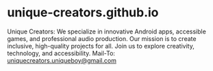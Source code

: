 # unique-creators.github.io
Unique Creators: We specialize in innovative Android apps, accessible games, and professional audio production. Our mission is to create inclusive, high-quality projects for all. Join us to explore creativity, technology, and accessibility. Mail-To: uniquecreators.uniqueboy@gmail.com
